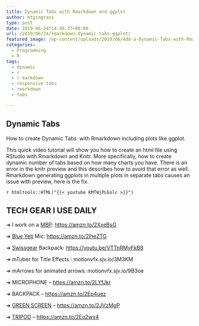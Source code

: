 ```yaml
---
title: Dynamic Tabs with Rmarkdown and ggplot
author: mtgingrass
type: post
date: 2019-06-24T14:46:37+00:00
url: /2019/06/24/rmarkdown-dynamic-tabs-ggplot/
featured_image: /wp-content/uploads/2019/06/Add-a-Dynamic-Tabs-with-Rmarkdown.png
categories:
  - Programming
  - R
tags:
  - dynamic
  - r
  - r markdown
  - responsive tabs
  - rmarkdown
  - tabs

---
```

## Dynamic Tabs

How to create Dynamic Tabs  with Rmarkdown including plots like ggplot.

This quick video tutorial will show you how to create an html file using RStudio with Rmarkdown and Knitr. More specifically, how to create dynamic number of tabs based on how many charts you have. There is an error in the knitr preview and this describes how to avoid that error as well. Rmarkdown generating ggplots in multiple plots in separate tabs causes an issue with preview, here is the fix.

`r htmltools::HTML("{{< youtube KMTWjPLEolc >}}")`

## TECH GEAR I USE DAILY

➔ I work on a <a class="thirstylink" target="_blank" title="MacBook Pro Amazon" href="https://amzn.to/2JsJ4Ab" data-linkid="519" data-shortcode="true">MBP</a>: https://amzn.to/2XxeBsG
  
➔ <a class="thirstylink" target="_blank" title="Blue Yeti" href="https://amzn.to/2IheZTG" data-linkid="497" data-shortcode="true">Blue Yeti</a> Mic: https://amzn.to/2IheZTG
  
➔ <a class="thirstylink" target="_blank" title="Swissgear 1900" href="https://amzn.to/2XByRtO" data-linkid="510" data-shortcode="true">Swissgear</a> Backpack: https://youtu.be/VTTnRMyFkB8
  
➔ mTuber for Title Effects : motionvfx.sjv.io/3M3KM
  
➔ mArrows for animated arrows: motionvfx.sjv.io/9B3oe
  
➔ MICROPHONE &#8211; https://amzn.to/2LYfJkr
  
➔ BACKPACK &#8211; https://amzn.to/2Ep4uez
  
➔ <a class="thirstylink" target="_blank" title="Green Screen Amazon" href="https://amzn.to/2JVzMgP" data-linkid="511" data-shortcode="true">GREEN SCREEN</a> &#8211; https://amzn.to/2JVzMgP
  
➔ <a class="thirstylink" target="_blank" title="Tripod Amazon" href="https://amzn.to/2Eo2wv4" data-linkid="512" data-shortcode="true">TRIPOD</a> &#8211; https://amzn.to/2Eo2wv4